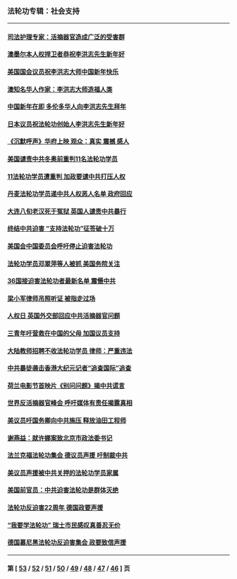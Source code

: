 ### 法轮功专辑：社会支持
---
#### [司法护理专家：活摘器官造成广泛的受害群](../../pages/nf4386/n13570425.md?02180430) 
#### [澳墨尔本人权捍卫者恭祝李洪志先生新年好](../../pages/nf4386/n13556164.md?02180430) 
#### [美国国会议员祝李洪志大师中国新年快乐](../../pages/nf4386/n13554208.md?02180430) 
#### [澳知名华人作家：李洪志大师造福人类](../../pages/nf4386/n13552049.md?02180430) 
#### [中国新年在即 多伦多华人向李洪志先生拜年](../../pages/nf4386/n13531756.md?02180430) 
#### [日本议员祝法轮功创始人李洪志先生新年好](../../pages/nf4386/n13543228.md?02180430) 
#### [《沉默呼声》华府上映 观众：真实 震撼 感人](../../pages/nf4386/n13524739.md?02180430) 
#### [美国谴责中共冬奥前重判11名法轮功学员](../../pages/nf4386/n13521806.md?02180430) 
#### [11法轮功学员遭重判 加政要谴中共打压人权](../../pages/nf4386/n13521294.md?02180430) 
#### [丹麦法轮功学员递中共人权恶人名单 政府回应](../../pages/nf4386/n13497482.md?02180430) 
#### [大连八旬老汉死于冤狱 英国人谴责中共暴行](../../pages/nf4386/n13480118.md?02180430) 
#### [终结中共迫害 “支持法轮功”征签破十万](../../pages/nf4386/n13471084.md?02180430) 
#### [美国会中国委员会呼吁停止迫害法轮功](../../pages/nf4386/n13465411.md?02180430) 
#### [法轮功学员邓翠萍等人被抓 美国务院关注](../../pages/nf4386/n13451524.md?02180430) 
#### [36国接迫害法轮功者最新名单 震慑中共](../../pages/nf4386/n13445909.md?02180430) 
#### [梁小军律师吊照听证 被指走过场](../../pages/nf4386/n13437662.md?02180430) 
#### [人权日 英国外交部回应中共活摘器官问题](../../pages/nf4386/n13430243.md?02180430) 
#### [三青年吁营救在中国的父母 加国议员支持](../../pages/nf4386/n13429744.md?02180430) 
#### [大陆教师招聘不收法轮功学员 律师：严重违法](../../pages/nf4386/n13365839.md?02180430) 
#### [中共暴徒袭击香港大纪元记者“追查国际”追查](../../pages/nf4386/n13343404.md?02180430) 
#### [荷兰电影节首映片《别问问题》揭中共谎言](../../pages/nf4386/n13321179.md?02180430) 
#### [世界反活摘器官峰会 呼吁媒体有责任揭露真相](../../pages/nf4386/n13264475.md?02180430) 
#### [美议员吁国务卿向中共施压 释放油田工程师](../../pages/nf4386/n13233845.md?02180430) 
#### [谢燕益：就许娜案致北京市政法委书记](../../pages/nf4386/n13182701.md?02180430) 
#### [法兰克福法轮功集会 德议员声援 吁制裁中共](../../pages/nf4386/n13175975.md?02180430) 
#### [美议员声援被中共关押的法轮功学员家属](../../pages/nf4386/n13158310.md?02180430) 
#### [美国前官员：中共迫害法轮功是群体灭绝](../../pages/nf4386/n13157750.md?02180430) 
#### [法轮功反迫害22周年 德国政要声援](../../pages/nf4386/n13143632.md?02180430) 
#### [“我要学法轮功” 瑞士市民感叹真善忍无价](../../pages/nf4386/n13129633.md?02180430) 
#### [德国慕尼黑法轮功反迫害集会 政要致信声援](../../pages/nf4386/n13129148.md?02180430) 

---
#### 第 [ [53](./53.md?02180430) / [52](./52.md?02180430) / [51](./51.md?02180430) / [50](./50.md?02180430) / [49](./49.md?02180430) / [48](./48.md?02180430) / [47](./47.md?02180430) / [46](./46.md?02180430) ] 页
